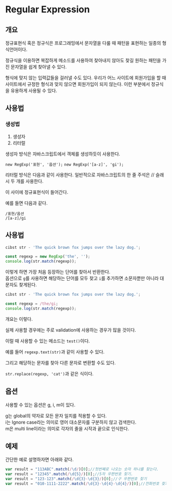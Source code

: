 # Regular Expression

## 개요

 정규표현식 혹은 정규식은 프로그래밍에서 문자열을 다룰 때 패턴을 표현하는 일종의 형식언어이다.

정규식을 이용하면 복잡하게 메소드를 사용하여 찾아내지 않아도 찾길 원하는 패턴을 가진 문자열을 쉽게 찾아낼 수 있다.

형식에 맞지 않는 입력값들을 걸러낼 수도 있다. 우리가 어느 사이트에 회원가입을 할 때 사이트에서 규정한 형식과 맞지 않으면 회원가입이 되지 않는다. 이런 부분에서 정규식을 유용하게 사용될 수 있다.

## 사용법

### 생성법

1. 생성자
2. 리터럴

생성자 방식은 자바스크립트에서 객체를 생성하듯이 사용한다.

`new RegExp('표현', '옵션');`
`new RegExp('[a-z]', 'gi');`

리터럴 방식은 다음과 같이 사용한다.
일반적으로 자바스크립트의 한 줄 주석은 // 슬래시 두 개를 사용한다.

이 사이에 정규표현식이 들어간다.

예를 들면 다음과 같다.

`/표현/옵션`  
`/[a-z]/gi`  

## 사용법
```js
cibst str - 'The quick brown fox jumps over the lazy dog.';

const regexp = new RegExp('the', '');  
console.log(str.match(regexp));
```
이렇게 하면 가장 처음 등장하는 단어를 찾아서 반환한다.  
옵션으로 `g`를 사용하면 해당하는 단어를 모두 찾고 `i`를 추가하면 소문자뿐만 아니라 대문자도 찾게된다.

```js
cibst str - 'The quick brown fox jumps over the lazy dog.';

const regexp = /the/gi;
console.log(str.match(regexp));
```

개요는 이렇다.

실제 사용할 경우에는 주로 validation에 사용하는 경우가 많을 것이다.

이럴 때 사용할 수 있는 메소드는 `test()`이다.

예를 들어 `regexp.text(str)`과 같이 사용할 수 있다.

그리고 해당하는 문자를 찾아 다른 문자로 변환할 수도 있다.

`str.replace(regexp, 'cat')`과 같은 식이다.


## 옵션

사용할 수 있는 옵션은 g, i, m이 있다.

g는 global의 약자로 모든 문자 일치를 적용할 수 있다.  
i는 Ignore case라는 의미로 영어 대소문자를 구분하지 않고 검색한다.  
m은 multi line이라는 의미로 각자의 줄을 시작과 끝으로 인식한다.

## 예제

간단한 예로 설명하자면 아래와 같다.
```javascript
var result = "113ABC".match(/\d/)[0];//첫번째로 나오는 숫자 하나를 찾는다.
var result = "12345".match(/\d{5}/)[0];//5자 우편번호 찾기.
var result = "123-123".match(/\d{3}-\d{3}/)[0];//구 우편번호 찾기
var result = "010-1111-2222".match(/\d{3}-\d{4}-\d{4}/)[0];//전화번호 찾기.
```